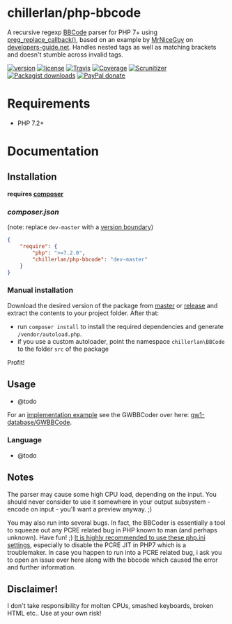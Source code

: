 # chillerlan/php-bbcode

A recursive regexp [BBCode](http://en.wikipedia.org/wiki/BBCode) parser for PHP 7+ using [preg_replace_callback()](http://php.net/preg_replace_callback),
based on an example by [MrNiceGuy](http://www.developers-guide.net/forums/member/69,mrniceguy) on
[developers-guide.net](http://www.developers-guide.net/c/152-bbcode-parser-mit-noparse-tag-selbst-gemacht.html).
Handles nested tags as well as matching brackets and doesn't stumble across invalid tags.

[![version][packagist-badge]][packagist]
[![license][license-badge]][license]
[![Travis][travis-badge]][travis]
[![Coverage][coverage-badge]][coverage]
[![Scrunitizer][scrutinizer-badge]][scrutinizer]
[![Packagist downloads][downloads-badge]][downloads]
[![PayPal donate][donate-badge]][donate]

[packagist-badge]: https://img.shields.io/packagist/v/chillerlan/php-bbcode.svg?style=flat-square
[packagist]: https://packagist.org/packages/chillerlan/php-bbcode
[license-badge]: https://img.shields.io/github/license/chillerlan/php-bbcode.svg?style=flat-square
[license]: https://github.com/chillerlan/php-bbcode/blob/master/LICENSE
[travis-badge]: https://img.shields.io/travis/chillerlan/php-bbcode.svg?style=flat-square
[travis]: https://travis-ci.org/chillerlan/php-bbcode
[coverage-badge]: https://img.shields.io/codecov/c/github/chillerlan/php-bbcode.svg?style=flat-square
[coverage]: https://codecov.io/github/chillerlan/php-bbcode
[scrutinizer-badge]: https://img.shields.io/scrutinizer/g/chillerlan/php-bbcode.svg?style=flat-square
[scrutinizer]: https://scrutinizer-ci.com/g/chillerlan/php-bbcode
[downloads-badge]: https://img.shields.io/packagist/dt/chillerlan/php-bbcode.svg?style=flat-square
[downloads]: https://packagist.org/packages/chillerlan/php-bbcode/stats
[donate-badge]: https://img.shields.io/badge/donate-paypal-ff33aa.svg?style=flat-square
[donate]: https://www.paypal.com/cgi-bin/webscr?cmd=_s-xclick&hosted_button_id=WLYUNAT9ZTJZ4

# Requirements
- PHP 7.2+

# Documentation
## Installation
**requires [composer](https://getcomposer.org)**

### *composer.json*
 (note: replace `dev-master` with a [version boundary](https://getcomposer.org/doc/articles/versions.md#summary))
```json
{
	"require": {
		"php": ">=7.2.0",
		"chillerlan/php-bbcode": "dev-master"
	}
}
```

### Manual installation
Download the desired version of the package from [master](https://github.com/chillerlan/php-bbcode/archive/master.zip) or
[release](https://github.com/chillerlan/php-bbcode/releases) and extract the contents to your project folder. After that:
- run `composer install` to install the required dependencies and generate `/vendor/autoload.php`.
- if you use a custom autoloader, point the namespace `chillerlan\BBCode` to the folder `src` of the package

Profit!

## Usage

- @todo

For an [implementation example](https://github.com/codemasher/gw1-database/blob/master/public/gwbbcode.php) see the GWBBCoder over here: [gw1-database/GWBBCode](https://github.com/codemasher/gw1-database/tree/master/src/GWBBCode).

### Language
 - @todo

## Notes
The parser may cause some high CPU load, depending on the input. You should never consider to use it somewhere
in your output subsystem - encode on input - you'll want a preview anyway. ;)

You may also run into several bugs. In fact, the BBCoder is essentially a tool to squeeze out any PCRE related bug in PHP known to man (and perhaps unknown). Have fun! ;)
[It is highly recommended to use these php.ini settings](https://github.com/chillerlan/php-bbcode/blob/master/travis-php.ini), especially to disable the PCRE JIT in PHP7 which is a troublemaker.
In case you happen to run into a PCRE related bug, i ask you to open an issue over here along with the bbcode which caused the error and further information.

## Disclaimer!
I don't take responsibility for molten CPUs, smashed keyboards, broken HTML etc.. Use at your own risk!
